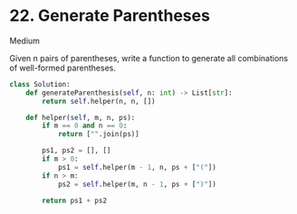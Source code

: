 # 22. Generate Parentheses

Medium

Given n pairs of parentheses, write a function to generate all combinations
of well-formed parentheses.

```python
class Solution:
    def generateParenthesis(self, n: int) -> List[str]:
        return self.helper(n, n, [])

    def helper(self, m, n, ps):
        if m == 0 and n == 0:
            return ["".join(ps)]

        ps1, ps2 = [], []
        if m > 0:
            ps1 = self.helper(m - 1, n, ps + ["("])
        if n > m:
            ps2 = self.helper(m, n - 1, ps + [")"])

        return ps1 + ps2
```
